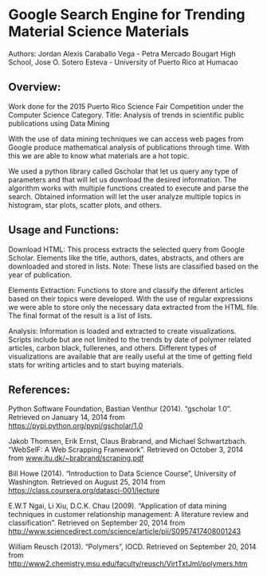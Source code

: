 # Google Search Engine for Trending Material Science Materials
 
 Authors: Jordan Alexis Caraballo Vega - Petra Mercado Bougart High School,
          Jose O. Sotero Esteva - University of Puerto Rico at Humacao

## Overview:

Work done for the 2015 Puerto Rico Science Fair Competition under the Computer Science Category.
Title: Analysis of trends in scientific public publications using Data Mining

With the use of data mining techniques we can access web pages from Google produce mathematical analysis of publications
through time. With this we are able to know what materials are a hot topic.

We used a python library called Gscholar that let us query any type of parameters and that will let us download the
desired information. The algorithm works with multiple functions created to execute and parse the search. Obtained 
information will let the user analyze multiple topics in histogram, star plots, scatter plots, and others.

## Usage and Functions:

Download HTML: 
  This process extracts the selected query from Google Scholar. Elements like the title, authors, dates, 
  abstracts, and others are downloaded and stored in lists.
  Note: These lists are classified based on the year of publication.

Elements Extraction:
  Functions to store and classify the diferent articles based on their topics were developed. With the use of regular
  expressions we were able to store only the necessary data extracted from the HTML file. The final format of the result
  is a list of lists.

Analysis:
  Information is loaded and extracted to create visualizations. Scripts include but are not limited to the trends by date
  of polymer related articles, carbon black, fullerenes, and others. Different types of visualizations are available that 
  are really useful at the time of getting field stats for writing articles and to start buying materials.

## References:

Python Software Foundation, Bastian Venthur (2014). “gscholar 1.0”. Retrieved on January 14, 2014 from 
  https://pypi.python.org/pypi/gscholar/1.0

Jakob Thomsen, Erik Ernst, Claus Brabrand, and Michael Schwartzbach. “WebSelF: A Web Scrapping 	Framework”. 
  Retrieved on October 3, 2014 from www.itu.dk/~brabrand/scraping.pdf

Bill Howe (2014). “Introduction to Data Science Course”, University of Washington. Retrieved on August 25, 2014
  from https://class.coursera.org/datasci-001/lecture

E.W.T Ngai, Li Xiu, D.C.K. Chau (2009). “Application of data mining techniques in customer 	relationship management: 
  A literature review and classification”. Retrieved on September 20, 2014 from 
  http://www.sciencedirect.com/science/article/pii/S0957417408001243

William Reusch (2013). “Polymers”, IOCD. Retrieved on September 20, 2014 from 
  http://www2.chemistry.msu.edu/faculty/reusch/VirtTxtJml/polymers.htm
